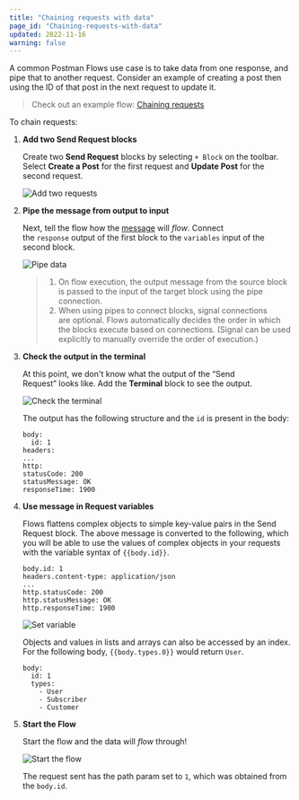 ```yaml
---
title: "Chaining requests with data"
page_id: "Chaining-requests-with-data"
updated: 2022-11-16
warning: false
---
```


A common Postman Flows use case is to take data from one response, and pipe that to another request. Consider an example of creating a post then using the ID of that post in the next request to update it.

> Check out an example flow: [Chaining requests](https://www.postman.com/postman/workspace/example-flows/flow/6267fbc38752c1035922de4a)

To chain requests:

1. **Add two Send Request blocks**

   Create two **Send Request** blocks by selecting `+ Block` on the toolbar. Select **Create a Post** for the first request and **Update Post** for the second request.

   ![Add two requests](https://assets.postman.com/postman-labs-docs/chaining-requests/chaining-add-two-requests.gif)

2. **Pipe the message from output to input**

   Next, tell the flow how the [message](/postman-flows/core-concepts/messages/) will *flow*. Connect the `response` output of the first block to the `variables` input of the second block.

   ![Pipe data](https://assets.postman.com/postman-labs-docs/chaining-requests/chaining-pipe-data.gif)

   > 1. On flow execution, the output message from the source block is passed to the input of the target block using the pipe connection.
   > 2. When using pipes to connect blocks, signal connections are optional. Flows automatically decides the order in which the blocks execute based on connections. (Signal can be used explicitly to manually override the order of execution.)

3. **Check the output in the terminal**

   At this point, we don't know what the output of the “Send Request” looks like. Add the **Terminal** block to see the output.

   ![Check the terminal](https://assets.postman.com/postman-labs-docs/chaining-requests/chaining-check-in-terminal.gif)

   The output has the following structure and the `id` is present in the body:

   ```
   body:
     id: 1
   headers:
   ...
   http:
   statusCode: 200
   statusMessage: OK
   responseTime: 1900

   ```

4. **Use message in Request variables**

   Flows flattens complex objects to simple key-value pairs in the Send Request block. The above message is converted to the following, which you will be able to use the values of complex objects in your requests with the variable syntax of `{{body.id}}`.

   ```
   body.id: 1
   headers.content-type: application/json
   ...
   http.statusCode: 200
   http.statusMessage: OK
   http.responseTime: 1900

   ```

   ![Set variable](https://assets.postman.com/postman-labs-docs/chaining-requests/chaining-set-variable.gif)

   Objects and values in lists and arrays can also be accessed by an index. For the following body, `{{body.types.0}}` would return `User`.

   ```
   body:
     id: 1
     types:
       - User
       - Subscriber
       - Customer
   ```

5. **Start the Flow**

   Start the flow and the data will *flow* through!

   ![Start the flow](https://assets.postman.com/postman-labs-docs/chaining-requests/chaining-start-flow.gif)

   The request sent has the path param set to `1`, which was obtained from the `body.id`.

<!-- ---

## **[#](https://www.postmanlabs.com/postman-flows/tutorials/chaining-requests/#conditional)Conditional**

There might be situations where we want to conditionally send the second request.

**[#](https://www.postmanlabs.com/postman-flows/tutorials/chaining-requests/#1-add-an-example-to-the-first-request-important)1. Add an `Example` to the first request. (Important)**

**[#](https://www.postmanlabs.com/postman-flows/tutorials/chaining-requests/#2-add-a-condition-block-in-between-the-first-and-second-request)2. Add a `Condition` block in-between the first and second request.**

**[#](https://www.postmanlabs.com/postman-flows/tutorials/chaining-requests/#3-add-a-truthy-expression-to-conditionally-pipe-the-data-from-first-request-to-second)3. Add a `truthy` expression to conditionally pipe the data from first request to second**

**[#](https://www.postmanlabs.com/postman-flows/tutorials/chaining-requests/#4-start-the-flow)4. Start the Flow** -->
